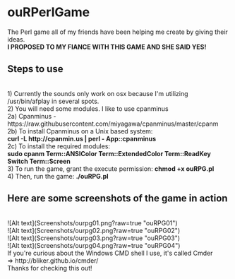 ouRPerlGame
===========
The Perl game all of my friends have been helping me create by giving their ideas.
<br>
<b>I PROPOSED TO MY FIANCE WITH THIS GAME AND SHE SAID YES!</b>
<br> 
<h2>Steps to use</h2>
<br>
1) Currently the sounds only work on osx because I'm utilizing /usr/bin/afplay in several spots.
<br>
2) You will need some modules. I like to use cpanminus
<br>
2a) Cpanminus - https://raw.githubusercontent.com/miyagawa/cpanminus/master/cpanm
<br>
2b) To install Cpanminus on a Unix based system: 
<br>
<b>curl -L http://cpanmin.us | perl - App::cpanminus</b>
<br>
2c) To install the required modules: 
<br>
<b>sudo cpanm Term::ANSIColor Term::ExtendedColor Term::ReadKey Switch Term::Screen</b>
<br>
3) To run the game, grant the execute permission:  <b>chmod +x ouRPG.pl</b>
<br>
4) Then, run the game: <b>./ouRPG.pl</b>
<br>
<h2>Here are some screenshots of the game in action</h2>
<br>
![Alt text](Screenshots/ourpg01.png?raw=true "ouRPG01")
<br>
![Alt text](Screenshots/ourpg02.png?raw=true "ouRPG02")
<br>
![Alt text](Screenshots/ourpg03.png?raw=true "ouRPG03")
<br>
![Alt text](Screenshots/ourpg04.png?raw=true "ouRPG04")
<br>
If you're curious about the Windows CMD shell I use, it's called Cmder
<br>
=> http://bliker.github.io/cmder/
<br>
Thanks for checking this out!
